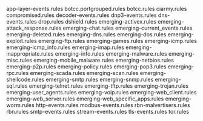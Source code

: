 app-layer-events.rules
botcc.portgrouped.rules
botcc.rules
ciarmy.rules
compromised.rules
decoder-events.rules
dnp3-events.rules
dns-events.rules
drop.rules
dshield.rules
emerging-activex.rules
emerging-attack_response.rules
emerging-chat.rules
emerging-current_events.rules
emerging-deleted.rules
emerging-dns.rules
emerging-dos.rules
emerging-exploit.rules
emerging-ftp.rules
emerging-games.rules
emerging-icmp.rules
emerging-icmp_info.rules
emerging-imap.rules
emerging-inappropriate.rules
emerging-info.rules
emerging-malware.rules
emerging-misc.rules
emerging-mobile_malware.rules
emerging-netbios.rules
emerging-p2p.rules
emerging-policy.rules
emerging-pop3.rules
emerging-rpc.rules
emerging-scada.rules
emerging-scan.rules
emerging-shellcode.rules
emerging-smtp.rules
emerging-snmp.rules
emerging-sql.rules
emerging-telnet.rules
emerging-tftp.rules
emerging-trojan.rules
emerging-user_agents.rules
emerging-voip.rules
emerging-web_client.rules
emerging-web_server.rules
emerging-web_specific_apps.rules
emerging-worm.rules
http-events.rules
modbus-events.rules
rbn-malvertisers.rules
rbn.rules
smtp-events.rules
stream-events.rules
tls-events.rules
tor.rules
